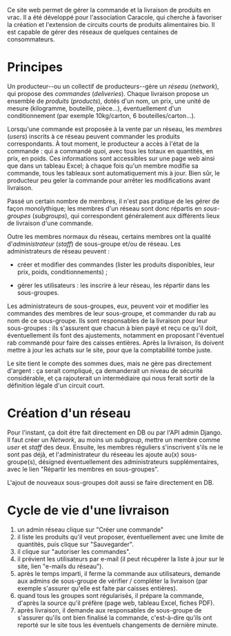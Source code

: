 Ce site web permet de gérer la commande et la livraison de produits en
vrac. Il a été développé pour l'association Caracole, qui cherche à
favoriser la création et l'extension de circuits courts de produits
alimentaires bio. Il est capable de gérer des réseaux de quelques
centaines de consommateurs.

Principes
=========

Un producteur--ou un collectif de producteurs--gère un _réseau_
(_network_), qui propose des _commandes_ (_deliveries_). Chaque
livraison propose un ensemble de _produits_ (_products_), dotés d'un
nom, un prix, une unité de mesure (kilogramme, bouteille, pièce...),
éventuellement d'un conditionnement (par exemple 10kg/carton, 6
bouteilles/carton...).

Lorsqu'une commande est proposée à la vente par un réseau, les
_membres_ (_users_) inscrits à ce réseau peuvent commander les
produits correspondants. À tout moment, le producteur a accès à l'état
de la commande : qui a commandé quoi, avec tous les totaux en
quantités, en prix, en poids. Ces informations sont accessibles sur
une page web ainsi que dans un tableau Excel; à chaque fois qu'un
membre modifie sa commande, tous les tableaux sont automatiquement mis
à jour. Bien sûr, le producteur peu geler la commande pour arrêter les
modifications avant livraison.

Passé un certain nombre de membres, il n'est pas pratique de les gérer
de façon monolythique; les membres d'un réseau sont donc répartis en
_sous-groupes_ (_subgroups_), qui correspondent généralement aux
différents lieux de livraison d'une commande.

Outre les membres normaux du réseau, certains membres ont la qualité
d'_administrateur_ (_staff_) de sous-groupe et/ou de réseau. Les
administrateurs de réseau peuvent :

* créer et modifier des commandes (lister les produits disponibles,
  leur prix, poids, conditionnements) ;

* gérer les utilisateurs : les inscrire à leur réseau, les répartir dans les
  sous-groupes.

Les administrateurs de sous-groupes, eux, peuvent voir et modifier les
commandes des membres de leur sous-groupe, et commander du rab au nom
de ce sous-groupe. Ils sont responsables de la livraison pour leur
sous-groupes : ils s'assurent que chacun à bien payé et reçu ce qu'il
doit, éventuellement ils font des ajustements, notamment en proposant
l'éventuel rab commandé pour faire des caisses entières. Après la
livraison, ils doivent mettre à jour les achats sur le site, pour que
la comptabilité tombe juste.

Le site tient le compte des sommes dues, mais ne gère pas directement
d'argent : ça serait compliqué, ça demanderait un niveau de sécurité
considérable, et ça rajouterait un intermédiaire qui nous ferait
sortir de la définition légale d'un circuit court.

Création d'un réseau
====================

Pour l'instant, ça doit être fait directement en DB ou par l'API
admin Django. Il faut créer un _Network_, au moins un _subgroup_,
mettre un membre comme _user_ et _staff_ des deux. Ensuite, les
membres réguliers s'inscrivent s'ils ne le sont pas déjà, et
l'administrateur du réseeau les ajoute au(x) sous-groupe(s), désigned
éventuellement des administrateurs supplémentaires, avec le lien
"Répartir les membres en sous-groupes".

L'ajout de nouveaux sous-groupes doit aussi se faire directement en
DB.

Cycle de vie d'une livraison
============================

1. un admin réseau clique sur "Créer une commande"
2. il liste les produits qu'il veut proposer, éventuellement avec une
   limite de quantités, puis clique sur "Sauvegarder".
3. il clique sur "autoriser les commandes".
4. il prévient les utilisateurs par e-mail (il peut récupérer la liste
   à jour sur le site, lien "e-mails du réseau").
5. après le temps imparti, il ferme la commande aux utilisateurs,
   demande aux admins de sous-groupe de vérifier / compléter la
   livraison (par exemple s'assurer qu'elle est faite par caisses
   entières).
6. quand tous les groupes sont régularisés, il prépare la commande,
   d'après la source qu'il préfère (page web, tableau Excel, fiches
   PDF).
7. après livraison, il demande aux responsables de sous-groupe de
   s'assurer qu'ils ont bien finalisé la commande, c'est-à-dire qu'ils
   ont reporté sur le site tous les éventuels changements de dernière
   minute.
